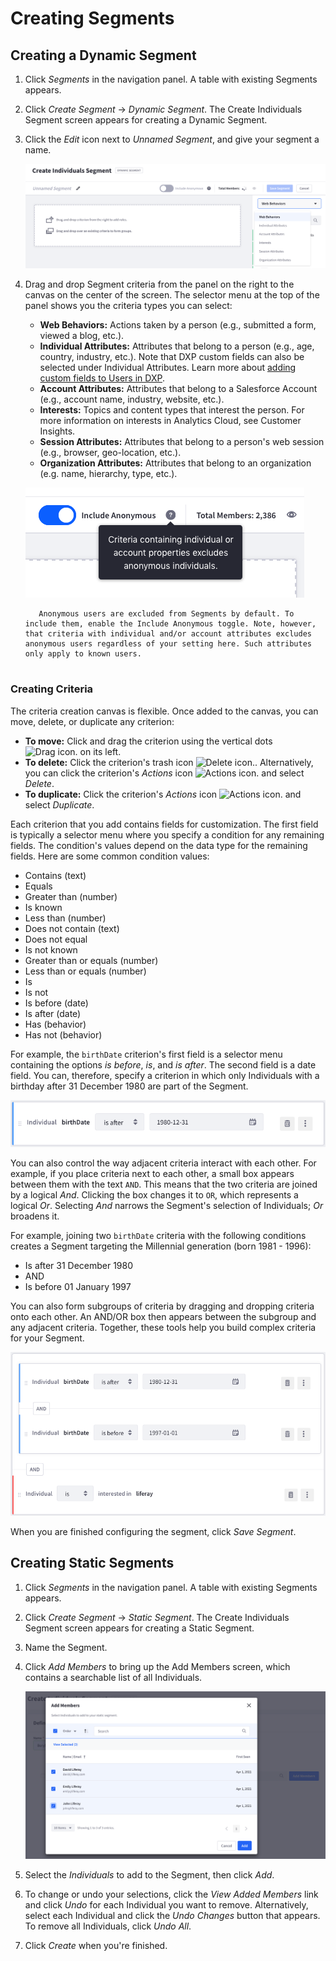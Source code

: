 # Creating Segments

## Creating a Dynamic Segment

1. Click *Segments* in the navigation panel. A table with existing Segments appears.

1. Click *Create Segment* &rarr; *Dynamic Segment*. The Create Individuals Segment screen appears for creating a Dynamic Segment.

1. Click the *Edit* icon next to *Unnamed Segment*, and give your segment a name.

    ![Give your new segment a name and begin selecting criteria.](creating-segments/images/01.png)

1. Drag and drop Segment criteria from the panel on the right to the canvas on the center of the screen. The selector menu at the top of the panel shows you the criteria types you can select:

    * **Web Behaviors:** Actions taken by a person (e.g., submitted a form, viewed a blog, etc.).
    * **Individual Attributes:** Attributes that belong to a person (e.g., age, country, industry, etc.). Note that DXP custom fields can also be selected under Individual Attributes. Learn more about [adding custom fields to Users in DXP](/dxp/latest/en/users-and-permissions/devops/adding-custom-fields-to-users.html).
    * **Account Attributes:** Attributes that belong to a Salesforce Account (e.g., account name, industry, website, etc.).
    * **Interests:** Topics and content types that interest the person. For more information on interests in Analytics Cloud, see Customer Insights.
    * **Session Attributes:** Attributes that belong to a person's web session (e.g., browser, geo-location, etc.).
    * **Organization Attributes:** Attributes that belong to an organization (e.g. name, hierarchy, type, etc.).

    ![By default anonymous users are not included in Segments.](creating-segments/images/02.png)

    ```note::
       Anonymous users are excluded from Segments by default. To include them, enable the Include Anonymous toggle. Note, however, that criteria with individual and/or account attributes excludes anonymous users regardless of your setting here. Such attributes only apply to known users.
       
    ```

### Creating Criteria

The criteria creation canvas is flexible. Once added to the canvas, you can move, delete, or duplicate any criterion:

* **To move:** Click and drag the criterion using the vertical dots ![Drag icon.](../../images/icon-drag.png) on its left.
* **To delete:** Click the criterion's trash icon ![Delete icon.](../../images/icon-delete.png). Alternatively, you can click the criterion's *Actions* icon ![Actions icon.](../../images/icon-actions.png) and select *Delete*.
* **To duplicate:** Click the criterion's *Actions* icon ![Actions icon.](../../images/icon-actions.png) and select *Duplicate*.

Each criterion that you add contains fields for customization. The first field is typically a selector menu where you specify a condition for any remaining fields. The condition's values depend on the data type for the remaining fields. Here are some common condition values:

* Contains (text)
* Equals
* Greater than (number)
* Is known
* Less than (number)
* Does not contain (text)
* Does not equal
* Is not known
* Greater than or equals (number)
* Less than or equals (number)
* Is
* Is not
* Is before (date)
* Is after (date)
* Has (behavior)
* Has not (behavior)

For example, the `birthDate` criterion's first field is a selector menu containing the options _is before_, _is_, and _is after_. The second field is a date field. You can, therefore, specify a criterion in which only Individuals with a birthday after 31 December 1980 are part of the Segment.

![Individuals with a birthday after 1980 are part of this segment.](creating-segments/images/03.png)

You can also control the way adjacent criteria interact with each other. For example, if you place criteria next to each other, a small box appears between them with the text `AND`. This means that the two criteria are joined by a logical *And*. Clicking the box changes it to `OR`, which represents a logical *Or*. Selecting *And* narrows the Segment's selection of Individuals; *Or* broadens it.

For example, joining two `birthDate` criteria with the following conditions creates a Segment targeting the Millennial generation (born 1981 - 1996):

* Is after 31 December 1980
* AND
* Is before 01 January 1997

You can also form subgroups of criteria by dragging and dropping criteria onto each other. An AND/OR box then appears between the subgroup and any adjacent criteria. Together, these tools help you build complex criteria for your Segment.

![These criteria select Millenials interested in Liferay.](creating-segments/images/04.png)

When you are finished configuring the segment, click *Save Segment*.

## Creating Static Segments

1. Click *Segments* in the navigation panel. A table with existing Segments appears.

1. Click *Create Segment* &rarr; *Static Segment*. The Create Individuals Segment screen appears for creating a Static Segment.

1. Name the Segment.

1. Click *Add Members* to bring up the Add Members screen, which contains a searchable list of all Individuals.

    ![Select the individuals to add to the segment.](./creating-segments/images/05.png)

1. Select the *Individuals* to add to the Segment, then click *Add*.

1. To change or undo your selections, click the *View Added Members* link and click *Undo* for each Individual you want to remove. Alternatively, select each Individual and click the *Undo Changes* button that appears. To remove all Individuals, click *Undo All*.

1. Click *Create* when you're finished.

